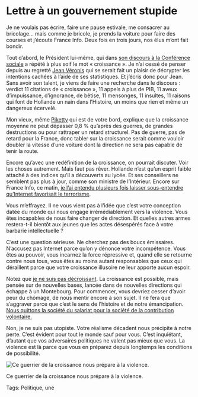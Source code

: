# Lettre à un gouvernement stupide

Je ne voulais pas écrire, faire une pause estivale, me consacrer au bricolage… mais comme je bricole, je prends la voiture pour faire des courses et j’écoute France Info. Deux fois en trois jours, nos élus m’ont fait bondir.

Tout d’abord, le Président lui-même, qui dans [son discours à la Conférence sociale](http://www.elysee.fr/declarations/article/discours-a-l-occasion-de-la-grande-conference-sociale-pour-l-emploi/) a répété à plus soif le mot « croissance ». Je n’ai cessé de penser depuis au regretté [Jean Véronis](http://fr.wikipedia.org/wiki/Jean_V%C3%A9ronis) qui se serait fait un plaisir de décrypter les intentions cachées à l’aide de ses statistiques. Et j’écris donc pour Jean. Sans avoir son talent, je viens de faire une recherche dans le discours : verdict 11 citations de « croissance », 11 appels à plus de PIB, 11 aveux d’impuissance, d’ignorance, de bêtise, 11 mensonges, 11 insultes, 11 raisons qui font de Hollande un nain dans l’Histoire, un moins que rien et même un dangereux écervelé.

Mon vieux, même [Piketty](http://blog.tcrouzet.com/2014/06/11/piketty-excite-les-liberaux/) qui est de votre bord, explique que la croissance moyenne ne peut dépasser 0,8 % qu’après des guerres, de grandes destructions ou pour rattraper un retard structurel. Pas de guerre, pas de retard pour la France, donc tabler sur la croissance serait comme vouloir doubler la vitesse d’une voiture dont la direction ne sera pas capable de tenir la route.

Encore qu’avec une redéfinition de la croissance, on pourrait discuter. Voir les choses autrement. Mais faut pas rêver. Hollande n’est qu’un esprit faible attaché à des indices qu’il a découverts au lycée. Et ses conseillers ne semblent pas plus à jour, comme son ministre de l’Intérieur. Encore sur France Info, ce matin, [je l’ai entendu plusieurs fois laisser sous-entendre qu’Internet favorisait le terrorisme](http://www.franceinfo.fr/emission/l-invite-de-8h15/2013-2014/bernard-cazeneuve-07-09-2014-08-14).

Vous m’effrayez. Il ne vous vient pas à l’idée que c’est votre conception datée du monde qui nous engage irrémédiablement vers la violence. Vous êtes incapables de nous faire changer de direction. Et quelles autres armes restera-t-il bientôt aux jeunes que les actes désespérés face à votre barbarie intellectuelle ?

C’est une question sérieuse. Ne cherchez pas des boucs émissaires. N’accusez pas Internet parce qu’on y dénonce votre incompétence. Vous êtes au pouvoir, vous incarnez la force répressive et, quand elle se retourne contre nous tous, vous êtes au moins autant responsables que ceux qui déraillent parce que votre croissance illusoire ne leur apporte aucun espoir.

Notez que [je ne suis pas décroissant](http://blog.tcrouzet.com/tag/decroissance/). La croissance est possible, mais pensée sur de nouvelles bases, lancée dans de nouvelles directions qui échappe à un Montebourg. Pour commencer, vous devriez cesser d’avoir peur du chômage, de nous mentir encore à son sujet. Il ne fera que s’aggraver parce que c’est le sens de l’histoire et de notre émancipation. [Nous quittons la société du salariat pour la société de la contribution volontaire.](http://blog.tcrouzet.com/2014/06/03/jai-un-travail-je-cherche-un-revenu-de-base/)

Non, je ne suis pas utopiste. Votre réalisme décadent nous précipite à notre perte. C’est évident pour tout le monde sauf pour vous. C’est inquiétant, d’autant que vos adversaires politiques ne valent pas mieux que vous. La violence est là parce que vous en préparez depuis longtemps les conditions de possibilité.

![Ce guerrier de la croissance nous prépare à la violence.](http://blog.tcrouzet.comhttps://tcrouzet.com/images_tc/2014/07/hollande.jpg)

Ce guerrier de la croissance nous prépare à la violence.



Tags: Politique, une